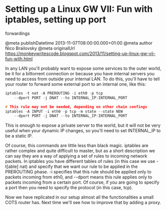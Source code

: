 # Setting up a Linux GW VII: Fun with iptables, setting up port
forwardings

@meta publishDatetime 2013-11-07T08:00:00.000+01:00
@meta author Nico Brailovsky
@meta originalUrl https://monkeywritescode.blogspot.com/2013/11/setting-up-linux-gw-vii-fun-with.html

In any LAN you'll probably want to expose some services to the outer world, be it for a bittorrent connection or because you have internal servers you need to access from outside your internal LAN. To do this, you'll have to tell your router to forward some external port to an internal one, like this:

```c++
iptables -t nat -A PREROUTING -i eth0 -p tcp
	--dport PORT -j DNAT --to INTERNAL_IP:INTERNAL_PORT

# This rule may not be needed, depending on other chain confings
iptables -A INPUT -i eth0 -p tcp -m state --state NEW
	--dport PORT -j DNAT --to INTERNAL_IP:INTERNAL_PORT
```

This is enough to expose a private server to the world, but it will not be very useful when your dynamic IP changes, so you'll need to set INTERNAL\_IP to be a static IP.

Of course, this commands are little less than black magic. iptables are rather complex and quite difficult to master, but as a short description we can say they are a way of applying a set of rules to incoming network packets. In iptables you have different tables of rules (in this case we use -t[able] nat) and specify that we want our rule to be applied in the PREROUTING phase. -i specifies that this rule should be applied only to packets incoming from eth0, and --dport means this rule applies only to packets incoming from a certain port. Of course, if you are going to specify a port then you need to specify the protocol (in this case, tcp).

Now we have replicated in our setup almost all the functionalities a small COTS router has. Next time we'll see how to improve that by adding a proxy.

